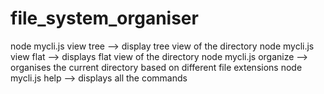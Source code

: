 # file_system_organiser 
node mycli.js view <dirname> tree --> display tree view of the directory
node mycli.js view <dirname> flat --> displays flat view of the directory
node mycli.js organize <dirname>  --> organises the current directory based on different file extensions
node mycli.js help                --> displays all the commands
